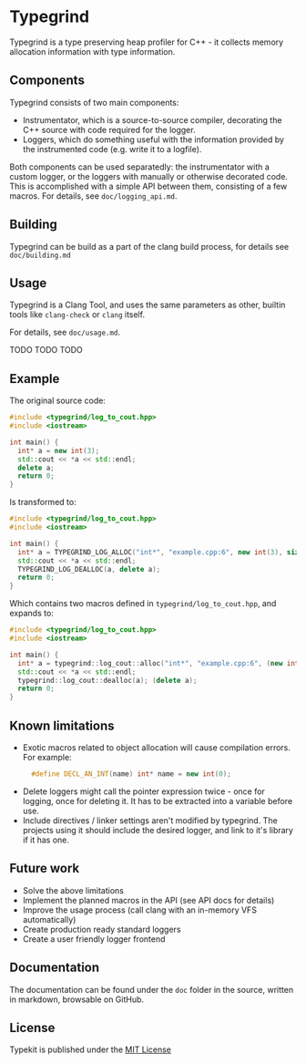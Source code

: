 Typegrind
===

Typegrind is a type preserving heap profiler for C++ - it collects memory allocation information with type information.


Components
---

Typegrind consists of two main components:

 * Instrumentator, which is a source-to-source compiler, decorating the C++ source with code required for the logger.
 * Loggers, which do something useful with the information provided by the instrumented code (e.g. write it to a logfile).

Both components can be used separatedly: the instrumentator with a custom logger, or the loggers with manually or otherwise decorated code. This is accomplished with a simple API between them, consisting of a few macros. For details, see `doc/logging_api.md`.


Building
---

Typegrind can be build as a part of the clang build process, for details see `doc/building.md`


Usage
---

Typegrind is a Clang Tool, and uses the same parameters as other, builtin tools like `clang-check` or `clang` itself.

For details, see `doc/usage.md`.

TODO TODO TODO


Example
---

The original source code:

```cpp
#include <typegrind/log_to_cout.hpp>
#include <iostream>

int main() {
  int* a = new int(3);
  std::cout << *a << std::endl;
  delete a;
  return 0;
}
```

Is transformed to:

```cpp
#include <typegrind/log_to_cout.hpp>
#include <iostream>

int main() {
  int* a = TYPEGRIND_LOG_ALLOC("int*", "example.cpp:6", new int(3), sizeof(int));
  std::cout << *a << std::endl;
  TYPEGRIND_LOG_DEALLOC(a, delete a);
  return 0;
}
```

Which contains two macros defined in `typegrind/log_to_cout.hpp`, and expands to:

```cpp
#include <typegrind/log_to_cout.hpp>
#include <iostream>

int main() {
  int* a = typegrind::log_cout::alloc("int*", "example.cpp:6", (new int(3)), sizeof(int));
  std::cout << *a << std::endl;
  typegrind::log_cout::dealloc(a); (delete a);
  return 0;
}
```


Known limitations
---

 * Exotic macros related to object allocation will cause compilation errors. For example:
   ```cpp
     #define DECL_AN_INT(name) int* name = new int(0);
   ```
 * Delete loggers might call the pointer expression twice - once for logging, once for deleting it. It has to be extracted into a variable before use.
 * Include directives / linker settings aren't modified by typegrind. The projects using it should include the desired logger, and link to it's library if it has one.


Future work
---

 * Solve the above limitations
 * Implement the planned macros in the API (see API docs for details)
 * Improve the usage process (call clang with an in-memory VFS automatically)
 * Create production ready standard loggers
 * Create a user friendly logger frontend


Documentation
---

The documentation can be found under the `doc` folder in the source, written in markdown, browsable on GitHub.


License
---

Typekit is published under the 
[MIT License](https://opensource.org/licenses/MIT)

